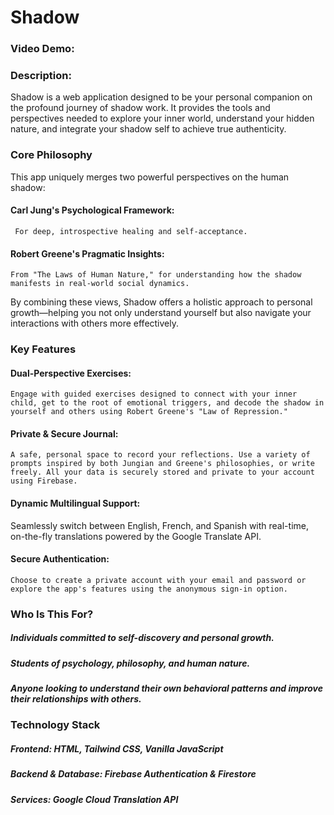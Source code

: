 # Shadow
### Video Demo:  <URL HERE>
### Description:
Shadow is a web application designed to be your personal companion on the profound journey of shadow work. It provides the tools and perspectives needed to explore your inner world, understand your hidden nature, and integrate your shadow self to achieve true authenticity.

### Core Philosophy
This app uniquely merges two powerful perspectives on the human shadow:

#### Carl Jung's Psychological Framework:
     For deep, introspective healing and self-acceptance.

#### Robert Greene's Pragmatic Insights: 
    From "The Laws of Human Nature," for understanding how the shadow manifests in real-world social dynamics.

By combining these views, Shadow offers a holistic approach to personal growth—helping you not only understand yourself but also navigate your interactions with others more effectively.

### Key Features
#### Dual-Perspective Exercises: 
    Engage with guided exercises designed to connect with your inner child, get to the root of emotional triggers, and decode the shadow in yourself and others using Robert Greene's "Law of Repression."

#### Private & Secure Journal: 
    A safe, personal space to record your reflections. Use a variety of prompts inspired by both Jungian and Greene's philosophies, or write freely. All your data is securely stored and private to your account using Firebase.

#### Dynamic Multilingual Support: 
Seamlessly switch between English, French, and Spanish with real-time, on-the-fly translations powered by the Google Translate API.

#### Secure Authentication: 
    Choose to create a private account with your email and password or explore the app's features using the anonymous sign-in option.

### Who Is This For?
##### Individuals committed to self-discovery and personal growth.

##### Students of psychology, philosophy, and human nature.

##### Anyone looking to understand their own behavioral patterns and improve their relationships with others.

### Technology Stack
##### Frontend: HTML, Tailwind CSS, Vanilla JavaScript

##### Backend & Database: Firebase Authentication & Firestore

##### Services: Google Cloud Translation API